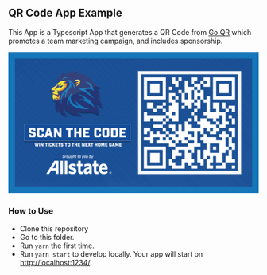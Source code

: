 ## QR Code App Example

This App is a Typescript App that generates a QR Code from
[Go QR](https://goqr.me/api/) which promotes a team marketing campaign, and includes sponsorship.


![QR Code App](../../docs/assets/img/qr-code-app.png)

### How to Use

- Clone this repository
- Go to this folder.
- Run `yarn` the first time.
- Run `yarn start` to develop locally. Your app will start on
  [http://localhost:1234/](http://localhost:1234/).
